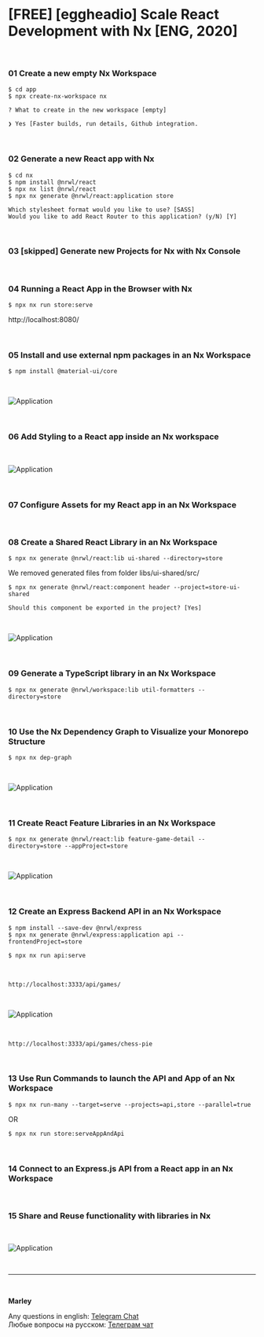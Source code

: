# [FREE] [eggheadio] Scale React Development with Nx [ENG, 2020]

<br/>

### 01 Create a new empty Nx Workspace

    $ cd app
    $ npx create-nx-workspace nx

```
? What to create in the new workspace [empty]

❯ Yes [Faster builds, run details, Github integration.
```

<br/>

### 02 Generate a new React app with Nx

    $ cd nx
    $ npm install @nrwl/react
    $ npx nx list @nrwl/react
    $ npx nx generate @nrwl/react:application store

```
Which stylesheet format would you like to use? [SASS]
Would you like to add React Router to this application? (y/N) [Y]
```

<br/>

### 03 [skipped] Generate new Projects for Nx with Nx Console

<br/>

### 04 Running a React App in the Browser with Nx

    $ npx nx run store:serve

http://localhost:8080/

<br/>

### 05 Install and use external npm packages in an Nx Workspace

    $ npm install @material-ui/core

<br/>

![Application](/img/pic-01.png?raw=true)

<br/>

### 06 Add Styling to a React app inside an Nx workspace

<br/>

![Application](/img/pic-02.png?raw=true)

<br/>

### 07 Configure Assets for my React app in an Nx Workspace

<br/>

### 08 Create a Shared React Library in an Nx Workspace

    $ npx nx generate @nrwl/react:lib ui-shared --directory=store

We removed generated files from folder libs/ui-shared/src/

    $ npx nx generate @nrwl/react:component header --project=store-ui-shared

```
Should this component be exported in the project? [Yes]
```

<br/>

![Application](/img/pic-03.png?raw=true)

<br/>

### 09 Generate a TypeScript library in an Nx Workspace

    $ npx nx generate @nrwl/workspace:lib util-formatters --directory=store

<br/>

### 10 Use the Nx Dependency Graph to Visualize your Monorepo Structure

    $ npx nx dep-graph

<br/>

![Application](/img/pic-04.png?raw=true)

<br/>

### 11 Create React Feature Libraries in an Nx Workspace

    $ npx nx generate @nrwl/react:lib feature-game-detail --directory=store --appProject=store

<br/>

![Application](/img/pic-05.png?raw=true)

<br/>

### 12 Create an Express Backend API in an Nx Workspace

    $ npm install --save-dev @nrwl/express
    $ npx nx generate @nrwl/express:application api --frontendProject=store

    $ npx nx run api:serve

<br/>

    http://localhost:3333/api/games/

<br/>

![Application](/img/pic-06.png?raw=true)

<br/>

    http://localhost:3333/api/games/chess-pie

<br/>

### 13 Use Run Commands to launch the API and App of an Nx Workspace

    $ npx nx run-many --target=serve --projects=api,store --parallel=true

OR

    $ npx nx run store:serveAppAndApi

<br/>

### 14 Connect to an Express.js API from a React app in an Nx Workspace

<br/>

### 15 Share and Reuse functionality with libraries in Nx

<br/>

![Application](/img/pic-07.png?raw=true)

<br/>

---

<br/>

**Marley**

Any questions in english: <a href="https://jsdev.org/chat/">Telegram Chat</a>  
Любые вопросы на русском: <a href="https://jsdev.ru/chat/">Телеграм чат</a>
